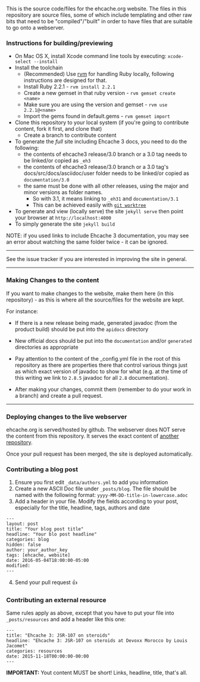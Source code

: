 
This is the source code/files for the ehcache.org website.  The files in this repository are source files, some of which include templating and other raw bits that need to be "compiled"/"built" in order to have files that are suitable to go onto a webserver.

### Instructions for building/previewing

* On Mac OS X, install Xcode command line tools by executing: `xcode-select --install`
* Install the toolchain
  * (Recommended) Use [rvm](https://rvm.io) for handling Ruby locally, following instructions are designed for that.
  * Install Ruby 2.2.1 - `rvm install 2.2.1`
  * Create a new gemset in that ruby version - `rvm gemset create <name>`
  * Make sure you are using the version and gemset - `rvm use 2.2.1@<name>`
  * Import the gems found in default.gems - `rvm gemset import`
* Clone this repository to your local system (if you're going to contribute content, fork it first, and clone that)
  * Create a branch to contribute content
* To generate the *full* site including Ehcache 3 docs, you need to do the following:
  * the contents of ehcache3 release/3.0 branch or a 3.0 tag needs to be linked/or copied as `_eh3`
  * the contents of ehcache3 release/3.0 branch or a 3.0 tag's docs/src/docs/asciidoc/user folder needs to be linked/or copied as `documentation/3.0`
  * the same must be done with all other releases, using the major and minor versions as folder names.
    * So with 3.1, it means linking to `_eh31` and `documentation/3.1`
    * This can be achieved easily with [`git worktree`](https://git-scm.com/docs/git-worktree)
* To generate and view (locally serve) the site `jekyll serve` then point your browser at `http://localhost:4000`
* To simply generate the site `jekyll build`

NOTE: if you used links to include Ehcache 3 documentation, you may see an error about watching the same folder twice - it can be ignored.

---

See the issue tracker if you are interested in improving the site in general.

---

### Making Changes to the content

If you want to make changes to the website, make them here (in this repository) - as this is where all the source/files for the website are kept.

For instance:

* If there is a new release being made, generated javadoc (from the product build) should be put into the `apidocs` directory
* New official docs should be put into the `documentation` and/or `generated` directories as appropriate
* Pay attention to the content of the _config.yml file in the root of this repository as there are properties there that control various things just as which exact version of javadoc to show for what (e.g. at the time of this writing we link to `2.8.5` javadoc for all `2.8` documentation).


* After making your changes, commit them (remember to do your work in a branch) and create a pull request.

---

### Deploying changes to the live webserver

ehcache.org is served/hosted by github.   The webserver does NOT serve the content from this repository.  It serves the exact content of [another repository](https://github.com/ehcache/ehcache.github.io).

Once your pull request has been merged, the site is deployed automatically.

### Contributing a blog post

1. Ensure you first edit `_data/authors.yml` to add you information
2. Create a new ASCII Doc file under `_posts/blog`. The file should be named with the following format: `yyyy-MM-DD-title-in-lowercase.adoc`
3. Add a header in your file. Modify the fields according to your post, especially for the title, headline, tags, authors and date
```
---
layout: post
title: "Your blog post title"
headline: "Your blo post headline"
categories: blog
hidden: false
author: your_author_key
tags: [ehcache, website]
date: 2016-05-04T18:00:00-05:00
modified:
---
```
4. Send your pull request :+1:

### Contributing an external resource

Same rules apply as above, except that you have to put your file into `_posts/resources` and add a header like this one:

```
---
title: "Ehcache 3: JSR-107 on steroids"
headline: "Ehcache 3: JSR-107 on steroids at Devoxx Morocco by Louis Jacomet"
categories: resources
date: 2015-11-18T00:00:00-00:00
---
```

__IMPORTANT:__ Yout content MUST be short! Links, headline, title, that's all.
